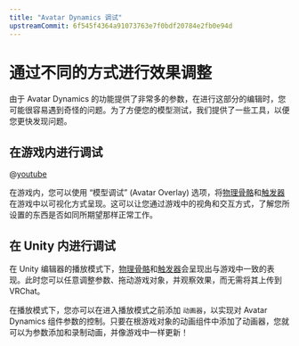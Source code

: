 ```yaml
---
title: "Avatar Dynamics 调试"
upstreamCommit: 6f545f4364a91073763e7f0bdf20784e2fb0e94d
---
```


# 通过不同的方式进行效果调整

由于 Avatar Dynamics 的功能提供了非常多的参数，在进行这部分的编辑时，您可能很容易遇到奇怪的问题。为了方便您的模型测试，我们提供了一些工具，以便您更快发现问题。

## 在游戏内进行调试

@[youtube](8hqDquZWvhY)

在游戏内，您可以使用 “模型调试” (Avatar Overlay) 选项，将[物理骨骼](/creators.vrchat.com/avatars/avatar-dynamics/physbones)和[触发器](/creators.vrchat.com/avatars/avatar-dynamics/contacts)在游戏中以可视化方式呈现。这可以让您通过游戏中的视角和交互方式，了解您所设置的东西是否如同所期望那样正常工作。

## 在 Unity 内进行调试
在 Unity 编辑器的播放模式下，[物理骨骼](/creators.vrchat.com/avatars/avatar-dynamics/physbones)和[触发器](/creators.vrchat.com/avatars/avatar-dynamics/contacts)会呈现出与游戏中一致的表现。此时您可以任意调整参数、拖动游戏对象，并观察效果，而无需将其上传到 VRChat。

在播放模式下，您亦可以在进入播放模式之前添加 `动画器`，以实现对 Avatar Dynamics 组件参数的控制。只要在根游戏对象的动画组件中添加了动画器，您就可以为参数添加和录制动画，并像游戏中一样更新！
